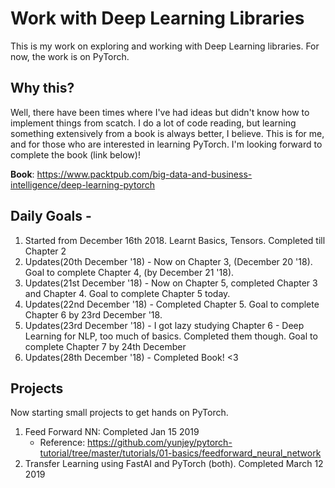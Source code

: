# Work with Deep Learning Libraries

This is my work on exploring and working with Deep Learning libraries. For now,
the work is on PyTorch.

## Why this?

Well, there have been times where I've had ideas but didn't know how to implement things from scatch. I do a lot of code reading, but learning something extensively from a book is always better, I believe. This is for me, and for those who are interested in learning PyTorch. I'm looking forward to complete the book (link below)!

**Book**: https://www.packtpub.com/big-data-and-business-intelligence/deep-learning-pytorch

## Daily Goals -

1. Started from December 16th 2018. Learnt Basics, Tensors. Completed till Chapter 2
2. Updates(20th December '18) - Now on Chapter 3, (December 20 '18). Goal to complete Chapter 4, (by December 21 '18).
3. Updates(21st December '18) - Now on Chapter 5, completed Chapter 3 and Chapter 4. Goal to complete Chapter 5 today.
4. Updates(22nd December '18) - Completed Chapter 5. Goal to complete Chapter 6 by 23rd December '18.
5. Updates(23rd December '18) - I got lazy studying Chapter 6 - Deep Learning for NLP, too much of basics. Completed them though. Goal to complete Chapter 7 by 24th December
6. Updates(28th December '18) - Completed Book! <3 

## Projects

Now starting small projects to get hands on PyTorch.

1. Feed Forward NN: Completed Jan 15 2019
    * Reference: https://github.com/yunjey/pytorch-tutorial/tree/master/tutorials/01-basics/feedforward_neural_network
2. Transfer Learning using FastAI and PyTorch (both). Completed March 12 2019
